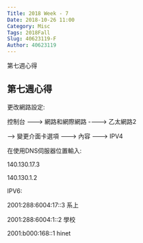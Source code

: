 ```yaml
---
Title: 2018 Week - 7
Date: 2018-10-26 11:00
Category: Misc
Tags: 2018Fall
Slug: 40623119-F
Author: 40623119
---
```


第七週心得

<!-- PELICAN_END_SUMMARY -->

第七週心得
----
更改網路設定:

控制台  --->  網路和網際網路   ---->  乙太網路2

-->  變更介面卡選項  --->   內容   --->   IPV4

在使用DNS伺服器位置輸入:

140.130.17.3 

140.130.1.2

IPV6:

2001:288:6004:17::3   系上

2001:288:6004:1::2      學校

2001:b000:168::1           hinet
